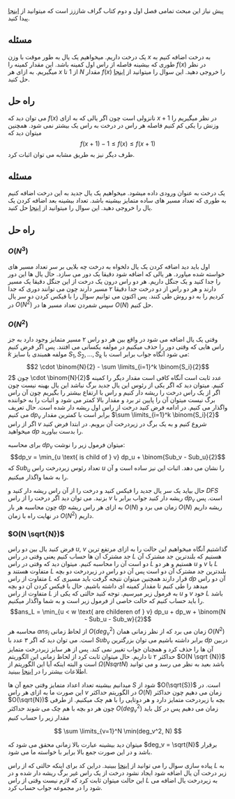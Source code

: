 پیش نیاز این مبحث تمامی فصل اول و دوم کتاب گراف شاززز است که میتوانید از [اینجا](https://gtoi.shaazzz.ir/) پیدا کنید.
## مسئله
یک درخت داریم. میخواهیم یک یال به طور موقت با وزن $x$ به درخت اضافه کنیم به طوری که بیشینه فاصله از راس اول کمینه باشد. این مقدار کمینه را $f(x)$ در نظر میگیریم. به ازای هر $x$ از $1$ تا $N$ مقدار
$f(x)$ را خروجی دهید. این سوال را میتوانید از [اینجا](https://codeforces.com/problemset/problem/1632/E2) حل کنید.

## راه حل

می توان دید که $f(x)$ نانزولی است چون اگر یالی که به ازای
$x + 1$ 
در نظر میگیریم را وزنش را یکی کم کنیم فاصله هر راس در درخت به راس یک بیشتر نمی شود.
همچنین میتوان دید که 
$$ f(x + 1) - 1 \leq f(x) \leq f(x + 1)$$
طرف دیگر نیز به طریق مشابه می توان اثبات کرد. 

## مسئله 
یک درخت به عنوان ورودی داده میشود. میخواهیم یک یال جدید به این درخت اضافه کنیم به طوری که تعداد مسیر های ساده متمایز بیشینه باشد. تعداد بیشینه بعد اضافه کردن یک یال را خروجی دهید. این سوال را میتوانید از [اینجا](https://codeforces.com/problemset/problem/1179/D) حل کنید.



## راه حل 
### $O(N^3)$
اول باید دید اضافه کردن یک یال دلخواه به درخت چه بلایی بر سر تعداد مسیر های خواسته شده میاورد. هر یالی که اضافه شود دقیقا یک دور می سازد. حال یال ها این دور را جدا کنید و یک جنگل داریم. هر دو راس درون یک درخت از این جنگل دقیقا یک مسیر دارند و هر دو راس از دو درخت جدا دقیقا ۲ مسیر دارند چون می توانند دوری که جدا کردیم را به دو روش طی کنند. پس اکنون می توانیم سوال را با فیکس کردن دو سر یال در $O(N ^ 2)$ سپس شمردن تعداد مسیر ها در $O(N)$ حل کنیم.

### $O(N ^ 2)$
وقتی یک یال اضافه می شود در واقع بین هر دو راس ۲ مسیر متمایز وجود دارد به جز راس هایی که وقتی دور را حذف میکنیم در مولفه یکسانی می افتند. پس اگر فرض کنیم $k$ مولفه همبندی با سایز $S_1, S_2, \dots, S_k$ می شود آنگاه جواب برابر است با:
$$2 \cdot \binom{N}{2} - \sum \limits_{i=1}^k \binom{S_i}{2}$$
چون
$2 \cdot \binom{N}{2}$ عدد ثابت است آنگاه کافی است مقدار دیگر را کمینه کنیم. 
میتوان دید که اگر یکی از رئوس این یال جدید برگ نباشد این یال بهینه نیست چون اگر از یک راس درخت را ریشه دار کنیم و راس با ارتفاع بیشتر را بگیریم چون آن راس برگ نیست میتوان آن را پایین تر برد و مقدار بالا کمتر می شود و اثبات را به خواننده واگذار می کنیم. در ادامه فرض کنید درخت از راس  اول ریشه دار شده است. حال تعریف می کنیم $dp_v$ برابر است با کمترین مقدار $\sum \limits_{i=1}^k \binom{S_i}{2}$ اگر از راس $v$ شروع کنیم و به یک برگ در زیردرخت آن برویم. در ابتدا فرض کنید میخواهید $dp$ را بدست بیاورید.

برای محاسبه $dp_v$ میتوان فرمول زیر را نوشت:
$$dp_v = \min_{u \text{ is child of } v} dp_u + \binom{Sub_v - Sub_u}{2}$$
که $Sub_u$ تعداد رئوس زیردرخت راس $u$ را نشان می دهد. اثبات این نیز ساده است و آن را به شما واگذار میکنیم.

حال بیاید یک سر یال جدید را فیکس کنید و درخت را از آن راس ریشه دار کنید و $DFS$ بزنید. می توان دید اگر درخت را از راس $v$ ریشه دار کنید جواب برابر با $dp_v$ است. پس چون محاسبه هر بار $dp$ به ازای هر راس ریشه $O(N)$ زمان می برد و $O(N)$ ریشه داریم در نهایت راه با زمان $O(N^2)$ داریم. 

### $O(N \sqrt{N})$
فرض کنید یال بین دو راس $u$, $v$ گذاشتیم آنگاه میخواهیم این حالت را به ازای مرتفع ترین جد مشترک آن ها حساب کنیم یعنی وقتی در راس $L$ هستیم که بلندترین جد مشترک آن دو است آن را محاسبه کنیم. میتوان دید که 
وقتی در راس $L$ هستیم و هر دو $u$ و $v$ با $L$ متفاوت هستند و $L$ بلندترین جد مشترک آن دو است پس آن دو راس در زیردرخت دو بچه متفاوت از راس $L$ قرار دارند همچنین میتوان نتیجه گرفت باید مسیری که $dp$ آن دو راس میدهد را طی کنیم تا مقدار کمینه ای داشته باشیم. حال با فیکس کردن آن دو بچه متفاوت از راس $L$ به فرمول زیر میرسیم. توجه کنید حالتی که یکی از $u$ و $v$ خود $L$ باشد را باید حساب کنیم که حالت خاصی از فرمول زیر است و به شما واگذار میکنیم. 
$$ans_L = \min_{u < w \text{ are childeren of } v} dp_u + dp_w + \binom{N - Sub_u - Sub_w}{2}$$
محاسبه هر $ans_i$ از لحاظ زمانی $O(deg_v^2)$ زمان می برد که از نظر زمانی همان $O(N^2)$ است. می توان دید که اگر ۳ عدد با $Sub_v$ برابر داشته باشیم می توان بزرگترین $dp$ دربین آن ها را حذف کرد و همچنان جواب تغییر نمی کند. پس از هر سایز زیردرخت متمایز حداکثر ۲ تا داریم. حال میتوان ثابت کرد از لحاظ زمانی این الگوریتم $O(N \sqrt {N})$ است و البته اینکه آیا این الگوریتم از $\Omega(N sqrt{N})$  باشد بعید به نظر می رسد و می توانید اطلاعات بیشتر را در [اینجا](https://codeforces.com/blog/entry/67891?#comment-521451) ببینید.

میدانیم
بیشینه تعداد اعداد متمایز وقتی جمع آن ها $S$ شود از 
$O(\sqrt{S})$
است.
در این صورت ما به ازای هر راس $v$ در الگوریتم حداکثر $O(N)$ زمان می دهیم چون حداکثر $O(\sqrt{N})$ بچه با زیردرخت متمایز دارد و هر دوتایی را با هم چک میکنیم. از طرفی چون هر دو بچه با هم چک می شوند حداکثر $O(deg_v^2)$ زمان می دهیم پس در کل باید مقدار زیر را حساب کنیم

$$ \sum \limits_{v=1}^N \min(deg_v^2, N) $$

میتوان دید بیشینه عبارت بالا زمانی محقق می شود که $deg_v = \sqrt{N}$ برقرار باشد و در این صورت جمع بالا برابر با خواسته ما می شود. 

پیاده سازی سوال را می توانید از [اینحا](https://codeforces.com/contest/1179/submission/232388194) ببینید. 
دراین کد برای اینکه حالتی که از راس $L$ به زیر درخت آن یال اضافه شود ایجاد نشود درخت از یک راس غیر برگ ریشه دار شده و در این حالت میتوان ثابت کرد که لازم نیست وقتی از راس $L$ به زیردرخت یال اضافه می شود را در مجموعه جواب حساب کرد. 
